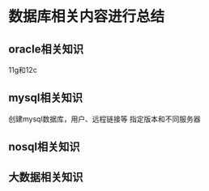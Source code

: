 # 数据库相关内容进行总结

## oracle相关知识

11g和12c



## mysql相关知识


创建mysql数据库，用户、远程链接等
指定版本和不同服务器

## nosql相关知识



## 大数据相关知识


